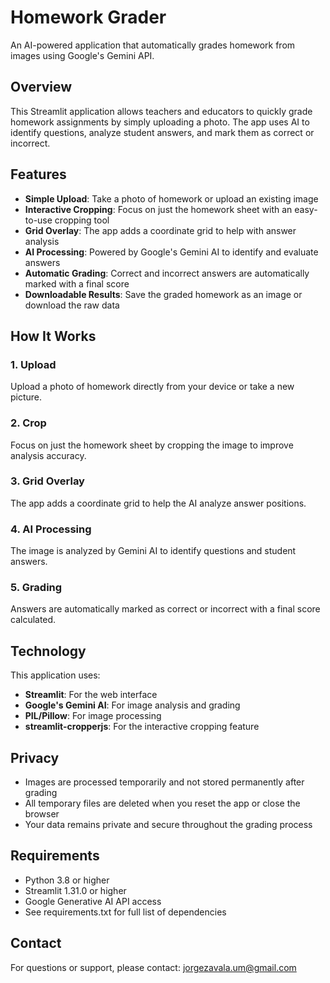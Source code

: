 # Homework Grader

An AI-powered application that automatically grades homework from images using Google's Gemini API.

## Overview

This Streamlit application allows teachers and educators to quickly grade homework assignments by simply uploading a photo. The app uses AI to identify questions, analyze student answers, and mark them as correct or incorrect.

## Features

- **Simple Upload**: Take a photo of homework or upload an existing image
- **Interactive Cropping**: Focus on just the homework sheet with an easy-to-use cropping tool
- **Grid Overlay**: The app adds a coordinate grid to help with answer analysis
- **AI Processing**: Powered by Google's Gemini AI to identify and evaluate answers
- **Automatic Grading**: Correct and incorrect answers are automatically marked with a final score
- **Downloadable Results**: Save the graded homework as an image or download the raw data

## How It Works

### 1. Upload
Upload a photo of homework directly from your device or take a new picture.

### 2. Crop
Focus on just the homework sheet by cropping the image to improve analysis accuracy.

### 3. Grid Overlay
The app adds a coordinate grid to help the AI analyze answer positions.

### 4. AI Processing
The image is analyzed by Gemini AI to identify questions and student answers.

### 5. Grading
Answers are automatically marked as correct or incorrect with a final score calculated.

## Technology

This application uses:

- **Streamlit**: For the web interface
- **Google's Gemini AI**: For image analysis and grading
- **PIL/Pillow**: For image processing
- **streamlit-cropperjs**: For the interactive cropping feature

## Privacy

- Images are processed temporarily and not stored permanently after grading
- All temporary files are deleted when you reset the app or close the browser
- Your data remains private and secure throughout the grading process


## Requirements

- Python 3.8 or higher
- Streamlit 1.31.0 or higher
- Google Generative AI API access
- See requirements.txt for full list of dependencies


## Contact

For questions or support, please contact: jorgezavala.um@gmail.com